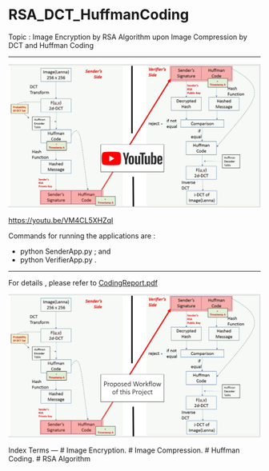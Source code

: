 # RSA_DCT_HuffmanCoding
Topic : 
Image Encryption by RSA Algorithm upon Image Compression by DCT and Huffman Coding

--- --- --- ---

[![Watch the video](./WorkFlowIllustration_Youtube.jpg)](https://youtu.be/VM4CL5XHZqI)

<a herf="https://youtu.be/VM4CL5XHZqI">https://youtu.be/VM4CL5XHZqI</a>


Commands for running the applications are :
- python SenderApp.py ; and
- python VerifierApp.py .

--- --- --- ---


For details , please refer to <a href="./CodingReport.pdf">CodingReport.pdf</a>

![Work Flow](./WorkFlowIllustration.jpg)


Index Terms — # Image Encryption. # Image Compression. # Huffman Coding. # RSA Algorithm


